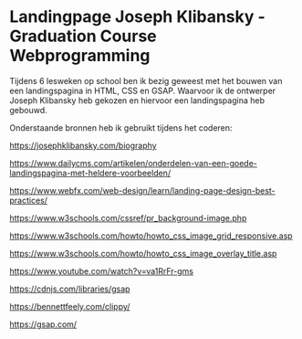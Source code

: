 # Landingpage Joseph Klibansky - Graduation Course Webprogramming
Tijdens 6 lesweken op school ben ik bezig geweest met het bouwen van een landingspagina in HTML, CSS en GSAP. Waarvoor ik de ontwerper Joseph Klibansky heb gekozen en hiervoor een landingspagina heb gebouwd.



Onderstaande bronnen heb ik gebruikt tijdens het coderen:

https://josephklibansky.com/biography

https://www.dailycms.com/artikelen/onderdelen-van-een-goede-landingspagina-met-heldere-voorbeelden/ 

https://www.webfx.com/web-design/learn/landing-page-design-best-practices/ 

https://www.w3schools.com/cssref/pr_background-image.php 

https://www.w3schools.com/howto/howto_css_image_grid_responsive.asp 

https://www.w3schools.com/howto/howto_css_image_overlay_title.asp 

https://www.youtube.com/watch?v=va1RrFr-gms 

https://cdnjs.com/libraries/gsap

https://bennettfeely.com/clippy/ 

https://gsap.com/ 

